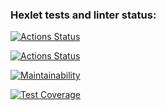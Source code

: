 ### Hexlet tests and linter status:
[![Actions Status](https://github.com/valeriapikul/frontend-project-46/actions/workflows/hexlet-check.yml/badge.svg)](https://github.com/valeriapikul/frontend-project-46/actions)

[![Actions Status](https://github.com/valeriapikul/frontend-project-46/actions/workflows/hello.yml/badge.svg)](https://github.com/valeriapikul/frontend-project-46/actions)

[![Maintainability](https://api.codeclimate.com/v1/badges/1222d6b0ffb539e41a18/maintainability)](https://codeclimate.com/github/valeriapikul/frontend-project-46/maintainability)

[![Test Coverage](https://api.codeclimate.com/v1/badges/1222d6b0ffb539e41a18/test_coverage)](https://codeclimate.com/github/valeriapikul/frontend-project-46/test_coverage)